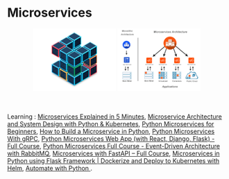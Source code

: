 # Microservices


<center><img src="img/mss.jpg" width=38%><a> </a><img src="img/ms.png" width=38%></center><br /><br />

Learning : [Microservices Explained in 5 Minutes](https://youtu.be/lL_j7ilk7rc), [Microservice Architecture and System Design with Python & Kubernetes](https://youtu.be/hmkF77F9TLw), [Python Microservices for Beginners](https://youtu.be/rOpJhKa-Chk), [How to Build a Microservice in Python](https://www.makeuseof.com/python-microservice-how-build/), [Python Microservices With gRPC](https://realpython.com/python-microservices-grpc/), [Python Microservices Web App (with React, Django, Flask) - Full Course](https://youtu.be/0iB5IPoTDts), [Python Microservices Full Course - Event-Driven Architecture with RabbitMQ](https://youtu.be/ddrucr_aAzA), [Microservices with FastAPI – Full Course](https://youtu.be/Cy9fAvsXGZA), [Microservices in Python using Flask Framework | Dockerize and Deploy to Kubernetes with Helm](https://youtu.be/SdTzwYmsgoU), [Automate with Python ](https://youtu.be/PXMJ6FS7llk).